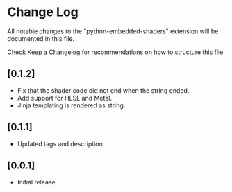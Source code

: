 # Change Log

All notable changes to the "python-embedded-shaders" extension will be documented in this file.

Check [Keep a Changelog](http://keepachangelog.com/) for recommendations on how to structure this file.


## [0.1.2]

- Fix that the shader code did not end when the string ended.
- Add support for HLSL and Metal.
- Jinja templating is rendered as string.


## [0.1.1]

- Updated tags and description.


## [0.0.1]

- Initial release